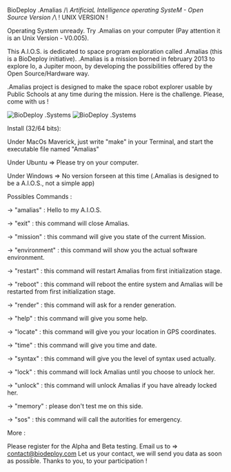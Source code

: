 BioDeploy .Amalias /*\ ArtificiaL Intelligence operating SysteM - Open Source Version /*\ ! UNIX VERSION !

Operating System unready. Try .Amalias on your computer (Pay attention it is an Unix Version - V0.005).

This A.I.O.S. is dedicated to space program exploration called .Amalias (this is a BioDeploy initiative).
.Amalias is a mission borned in february 2013 to explore Io, a Jupiter moon, by developing the possibilities offered by the Open Source/Hardware way.

.Amalias project is designed to make the space robot explorer usable by Public Schools at any time during the mission.
Here is the challenge. Please, come with us !

<img margin="auto" src="https://lh6.googleusercontent.com/-OA6cjGPB1Rk/AAAAAAAAAAI/AAAAAAAAADE/PMR7f9YqfdE/photo.jpg" alt="BioDeploy .Systems">
<img margin="auto" src="http://s1.dmcdn.net/BNx5c/x240-f2m.jpg" alt="BioDeploy .Systems">

Install (32/64 bits):

Under MacOs Maverick, just write "make" in your Terminal, and start the executable file named "Amalias"

Under Ubuntu => Please try on your computer.

Under Windows => No version forseen at this time (.Amalias is designed to be a A.I.O.S., not a simple app)

Possibles Commands :

-> "amalias" : Hello to my A.I.O.S.

-> "exit" : this command will close Amalias.

-> "mission" : this command will give you state of the current Mission.

-> "environment" : this command will show you the actual software environment.

-> "restart" : this command will restart Amalias from first initialization stage.

-> "reboot" : this command will reboot the entire system and Amalias will be restarted from first initialization stage.

-> "render" : this command will ask for a render generation.

-> "help" : this command will give you some help.

-> "locate" : this command will give you your location in GPS coordinates.

-> "time" : this command will give you time and date.

-> "syntax" : this command will give you the level of syntax used actually.

-> "lock" : this command will lock Amalias until you choose to unlock her.

-> "unlock" : this command will unlock Amalias if you have already locked her.

-> "memory" : please don't test me on this side.

-> "sos" : this command will call the autorities for emergency.

More :

Please register for the Alpha and Beta testing.
Email us to => contact@biodeploy.com
Let us your contact, we will send you data as soon as possible.
Thanks to you, to your participation !
